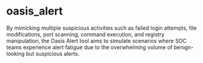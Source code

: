 # oasis_alert
 By mimicking multiple suspicious activities such as failed login attempts, file modifications, port scanning, command execution, and registry manipulation, the Oasis Alert tool aims to simulate scenarios where SOC teams experience alert fatigue due to the overwhelming volume of benign-looking but suspicious alerts.
